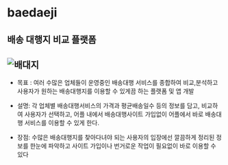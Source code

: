 # baedaeji
배송 대행지 비교 플랫폼
--------
![배대지](https://user-images.githubusercontent.com/71304637/139587837-88c151a7-6ab7-47e6-a194-1d2ff1915166.PNG)
--------
- 목표 : 여러 수많은 업체들이 운영중인 배송대행 서비스를 종합하여 비교,분석하고 사용자가 원하는 배송대행지를 이용할 수 있게끔 하는 플랫폼 및 앱 개발


- 설명: 각 업체별 배송대행서비스의 가격과 평균배송일수 등의 정보를 담고, 비교하여 사용자가 선택하고, 어플 내에서 배송대행사이트 가입없이 어플에서 바로 배송대행 서비스를 이용할 수 있게 한다.


- 장점: 수많은 배송대행지를 찾아다녀야 되는 사용자의 입장에선 깔끔하게 정리된 정보를 한눈에 파악하고 사이트 가입이나 번거로운 작업이 필요없이 바로 이용할 수 있다


